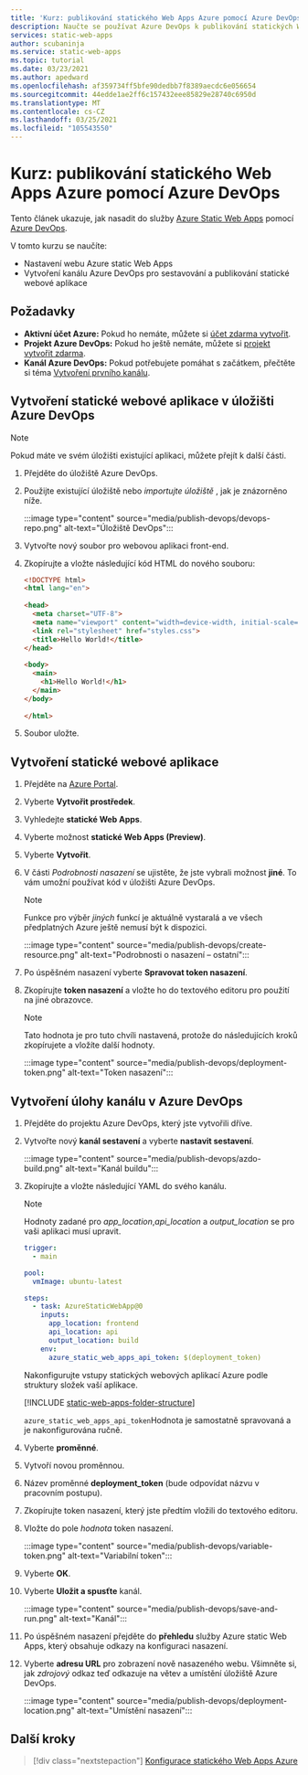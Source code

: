 ```yaml
---
title: 'Kurz: publikování statického Web Apps Azure pomocí Azure DevOps'
description: Naučte se používat Azure DevOps k publikování statických Web Apps Azure.
services: static-web-apps
author: scubaninja
ms.service: static-web-apps
ms.topic: tutorial
ms.date: 03/23/2021
ms.author: apedward
ms.openlocfilehash: af359734ff5bfe90dedbb7f8389aecdc6e056654
ms.sourcegitcommit: 44edde1ae2ff6c157432eee85829e28740c6950d
ms.translationtype: MT
ms.contentlocale: cs-CZ
ms.lasthandoff: 03/25/2021
ms.locfileid: "105543550"
---
```

# <a name="tutorial-publish-azure-static-web-apps-with-azure-devops"></a>Kurz: publikování statického Web Apps Azure pomocí Azure DevOps

Tento článek ukazuje, jak nasadit do služby [Azure Static Web Apps](./overview.md) pomocí [Azure DevOps](https://dev.azure.com/).

V tomto kurzu se naučíte:

- Nastavení webu Azure static Web Apps
- Vytvoření kanálu Azure DevOps pro sestavování a publikování statické webové aplikace

## <a name="prerequisites"></a>Požadavky

- **Aktivní účet Azure:** Pokud ho nemáte, můžete si [účet zdarma vytvořit](https://azure.microsoft.com/free/).
- **Projekt Azure DevOps:** Pokud ho ještě nemáte, můžete si [projekt vytvořit zdarma](https://azure.microsoft.com/pricing/details/devops/azure-devops-services/).
- **Kanál Azure DevOps:** Pokud potřebujete pomáhat s začátkem, přečtěte si téma [Vytvoření prvního kanálu](https://docs.microsoft.com/azure/devops/pipelines/create-first-pipeline?view=azure-devops&preserve-view=true).

## <a name="create-a-static-web-app-in-an-azure-devops-repository"></a>Vytvoření statické webové aplikace v úložišti Azure DevOps

  > [!NOTE]
  > Pokud máte ve svém úložišti existující aplikaci, můžete přejít k další části.

1. Přejděte do úložiště Azure DevOps.

1. Použijte existující úložiště nebo _importujte úložiště_ , jak je znázorněno níže.
  
    :::image type="content" source="media/publish-devops/devops-repo.png" alt-text="Úložiště DevOps":::

1. Vytvořte nový soubor pro webovou aplikaci front-end.

1. Zkopírujte a vložte následující kód HTML do nového souboru:

    ```html
    <!DOCTYPE html>
    <html lang="en">
  
    <head>
      <meta charset="UTF-8">
      <meta name="viewport" content="width=device-width, initial-scale=1.0">
      <link rel="stylesheet" href="styles.css">
      <title>Hello World!</title>
    </head>
  
    <body>
      <main>
        <h1>Hello World!</h1>
      </main>
    </body>
  
    </html>
    ```

1. Soubor uložte.

## <a name="create-a-static-web-app"></a>Vytvoření statické webové aplikace

1. Přejděte na [Azure Portal](https://portal.azure.com).

1. Vyberte **Vytvořit prostředek**.

1. Vyhledejte **statické Web Apps**.

1. Vyberte možnost **statické Web Apps (Preview)**.

1. Vyberte **Vytvořit**.

1. V části _Podrobnosti nasazení_ se ujistěte, že jste vybrali možnost **jiné**. To vám umožní používat kód v úložišti Azure DevOps.

    > [!NOTE]
    > Funkce pro výběr _jiných_ funkcí je aktuálně vystaralá a ve všech předplatných Azure ještě nemusí být k dispozici.

    :::image type="content" source="media/publish-devops/create-resource.png" alt-text="Podrobnosti o nasazení – ostatní":::

1. Po úspěšném nasazení vyberte **Spravovat token nasazení**.

1. Zkopírujte **token nasazení** a vložte ho do textového editoru pro použití na jiné obrazovce.

    > [!NOTE]
    > Tato hodnota je pro tuto chvíli nastavená, protože do následujících kroků zkopírujete a vložíte další hodnoty.

    :::image type="content" source="media/publish-devops/deployment-token.png" alt-text="Token nasazení":::

## <a name="create-the-pipeline-task-in-azure-devops"></a>Vytvoření úlohy kanálu v Azure DevOps

1. Přejděte do projektu Azure DevOps, který jste vytvořili dříve.

2. Vytvořte nový **kanál sestavení** a vyberte **nastavit sestavení**.

    :::image type="content" source="media/publish-devops/azdo-build.png" alt-text="Kanál buildu":::

3. Zkopírujte a vložte následující YAML do svého kanálu.

    > [!NOTE]
    > Hodnoty zadané pro _app_location_,_api_location_ a _output_location_ se pro vaši aplikaci musí upravit.  

    ```yaml
    trigger:
      - main
    
    pool:
      vmImage: ubuntu-latest
    
    steps:
      - task: AzureStaticWebApp@0
        inputs:
          app_location: frontend 
          api_location: api
          output_location: build
        env:
          azure_static_web_apps_api_token: $(deployment_token)
    ```

    Nakonfigurujte vstupy statických webových aplikací Azure podle struktury složek vaší aplikace.

    [!INCLUDE [static-web-apps-folder-structure](../../includes/static-web-apps-folder-structure.md)]

    `azure_static_web_apps_api_token`Hodnota je samostatně spravovaná a je nakonfigurována ručně.

4. Vyberte **proměnné**.

5. Vytvoří novou proměnnou.

6. Název proměnné **deployment_token** (bude odpovídat názvu v pracovním postupu).

7. Zkopírujte token nasazení, který jste předtím vložili do textového editoru.

8. Vložte do pole _hodnota_ token nasazení.

    :::image type="content" source="media/publish-devops/variable-token.png" alt-text="Variabilní token":::

9. Vyberte **OK**.

10. Vyberte **Uložit a spusťte** kanál.

    :::image type="content" source="media/publish-devops/save-and-run.png" alt-text="Kanál":::

11. Po úspěšném nasazení přejděte do **přehledu** služby Azure static Web Apps, který obsahuje odkazy na konfiguraci nasazení.

12. Vyberte **adresu URL** pro zobrazení nově nasazeného webu. Všimněte si, jak _zdrojový_ odkaz teď odkazuje na větev a umístění úložiště Azure DevOps.

    :::image type="content" source="media/publish-devops/deployment-location.png" alt-text="Umístění nasazení":::

## <a name="next-steps"></a>Další kroky

> [!div class="nextstepaction"]
> [Konfigurace statického Web Apps Azure](./configuration.md)

